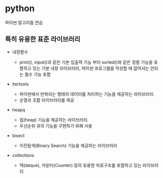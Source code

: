 # python

파이썬 알고리즘 연습

## 특히 유용한 표준 라이브러리

- 내장함수
  - print(), input()과 같은 기본 입출력 기능 부터 sorted()와 같은 정렬 기능을 포함하고 있는 기본 내장 라이브러리, 파이썬 프로그램을 작성할 때 없어서는 안되는 필수 기능 포함
- itertools
  - 파이썬에서 반복되는 형태의 데이터를 처리하는 기능을 제공하는 라이브러리.
  - 순열과 조합 라이브러리를 제공
- heapq

  - 힙(heap) 기능을 제공하는 라이브러리.
  - 우선순위 큐의 기능을 구현하기 위해 사용

- bisect

  - 이진탐색(Binary Search) 기능을 제공하는 라이브러리

- collections
  - 덱(deque), 카운터(Counter) 등의 유용한 자료구조를 포함하고 있는 라이브러리
